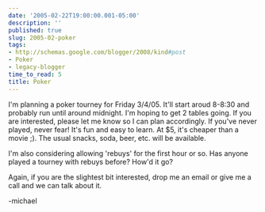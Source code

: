 ```yaml
---
date: '2005-02-22T19:00:00.001-05:00'
description: ''
published: true
slug: 2005-02-poker
tags:
- http://schemas.google.com/blogger/2008/kind#post
- Poker
- legacy-blogger
time_to_read: 5
title: Poker
---
```


I'm planning a poker tourney for Friday 3/4/05. It'll start aroud 8-8:30 and probably run until around midnight. I'm hoping to get 2 tables going. If you are interested, please let me know so I can plan accordingly. If you've never played, never fear! It's fun and easy to learn. At $5, it's cheaper than a movie ;). The usual snacks, soda, beer, etc. will be available.

I'm also considering allowing 'rebuys' for the first hour or so. Has anyone played a tourney with rebuys before? How'd it go?

Again, if you are the slightest bit interested, drop me an email or give me a call and we can talk about it. 

-michael